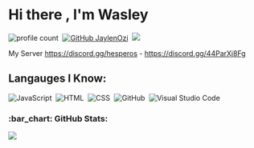 # Hi there , I'm Wasley
![profile count](https://komarev.com/ghpvc/?username=Wasleyy&color=red)&nbsp;
[![GitHub JaylenOzi](https://img.shields.io/github/followers/ariscik?label=follow&style=social)](https://github.com/Wasleyy)&nbsp;
<a href="https://instagram.com/omer_celik22"><img src="https://img.shields.io/badge/@omer_celik22-E4405F?style=flat&logo=Instagram&logoColor=white"/></a> &nbsp;

My Server
https://discord.gg/hesperos - https://discord.gg/44ParXj8Fg

## Langauges I Know:
![JavaScript](https://img.shields.io/badge/-JavaScript-05122A?style=flat&logo=javascript)&nbsp;
![HTML](https://img.shields.io/badge/-HTML-05122A?style=flat&logo=HTML5)&nbsp;
![CSS](https://img.shields.io/badge/-CSS-05122A?style=flat&logo=CSS3)&nbsp;
![GitHub](https://img.shields.io/badge/-GitHub-05122A?style=flat&logo=github)&nbsp;
![Visual Studio Code](https://img.shields.io/badge/-Visual%20Studio%20Code-05122A?style=flat&logo=visual-studio-code&logoColor=007ACC)&nbsp;


<h3 align="left">:bar_chart: GitHub Stats:</h3>
<p align="left">
<img src="https://github-profile-trophy.vercel.app/?username=Wasleycik&theme=radical" />
</p>
